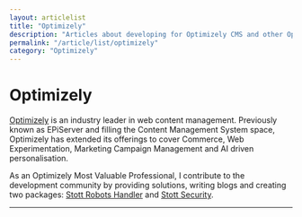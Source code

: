 ```yaml
---
layout: articlelist
title: "Optimizely"
description: "Articles about developing for Optimizely CMS and other Optimizely products."
permalink: "/article/list/optimizely"
category: "Optimizely"
---
```


# Optimizely

[Optimizely](https://www.optimizely.com) is an industry leader in web content management. Previously known as EPiServer and filling the Content Management System space, Optimizely has extended its offerings to cover Commerce, Web Experimentation, Marketing Campaign Management and AI driven personalisation.

As an Optimizely Most Valuable Professional, I contribute to the development community by providing solutions, writing blogs and creating two packages: [Stott Robots Handler](https://github.com/GeekInTheNorth/Stott.Optimizely.RobotsHandler) and [Stott Security](https://github.com/GeekInTheNorth/Stott.Security.Optimizely).

---